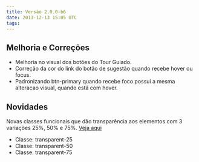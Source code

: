 ```yaml
---
title: Versão 2.0.0-b6
date: 2013-12-13 15:05 UTC
tags:
---
```


## Melhoria e Correções
* Melhoria no visual dos botões do Tour Guiado.
* Correção da cor do link do botão de sugestão quando recebe hover ou focus.
* Padronizando btn-primary quando recebe foco possui a mesma alteracao visual, quando está com hover.


## Novidades
Novas classes funcionais que dão transparência aos elementos com 3 variações 25%, 50% e 75%. <a href="http://locaweb.github.io/locawebstyle/manual/componentes/classes-funcionais/">Veja aqui</a>

* Classe: transparent-25
* Classe: transparent-50
* Classe: transparent-75